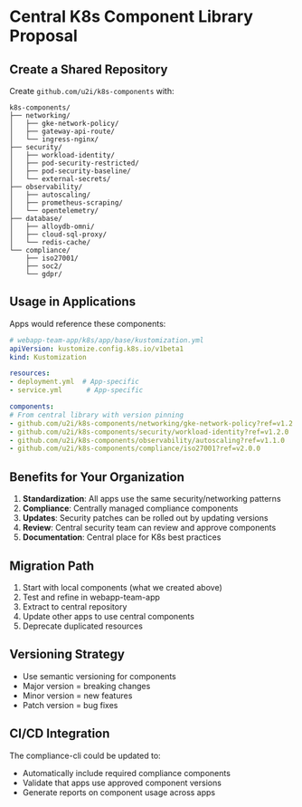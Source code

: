 # Central K8s Component Library Proposal

## Create a Shared Repository

Create `github.com/u2i/k8s-components` with:

```
k8s-components/
├── networking/
│   ├── gke-network-policy/
│   ├── gateway-api-route/
│   └── ingress-nginx/
├── security/
│   ├── workload-identity/
│   ├── pod-security-restricted/
│   ├── pod-security-baseline/
│   └── external-secrets/
├── observability/
│   ├── autoscaling/
│   ├── prometheus-scraping/
│   └── opentelemetry/
├── database/
│   ├── alloydb-omni/
│   ├── cloud-sql-proxy/
│   └── redis-cache/
└── compliance/
    ├── iso27001/
    ├── soc2/
    └── gdpr/
```

## Usage in Applications

Apps would reference these components:

```yaml
# webapp-team-app/k8s/app/base/kustomization.yml
apiVersion: kustomize.config.k8s.io/v1beta1
kind: Kustomization

resources:
- deployment.yml  # App-specific
- service.yml      # App-specific

components:
# From central library with version pinning
- github.com/u2i/k8s-components/networking/gke-network-policy?ref=v1.2.0
- github.com/u2i/k8s-components/security/workload-identity?ref=v1.2.0
- github.com/u2i/k8s-components/observability/autoscaling?ref=v1.1.0
- github.com/u2i/k8s-components/compliance/iso27001?ref=v2.0.0
```

## Benefits for Your Organization

1. **Standardization**: All apps use the same security/networking patterns
2. **Compliance**: Centrally managed compliance components
3. **Updates**: Security patches can be rolled out by updating versions
4. **Review**: Central security team can review and approve components
5. **Documentation**: Central place for K8s best practices

## Migration Path

1. Start with local components (what we created above)
2. Test and refine in webapp-team-app
3. Extract to central repository
4. Update other apps to use central components
5. Deprecate duplicated resources

## Versioning Strategy

- Use semantic versioning for components
- Major version = breaking changes
- Minor version = new features
- Patch version = bug fixes

## CI/CD Integration

The compliance-cli could be updated to:
- Automatically include required compliance components
- Validate that apps use approved component versions
- Generate reports on component usage across apps